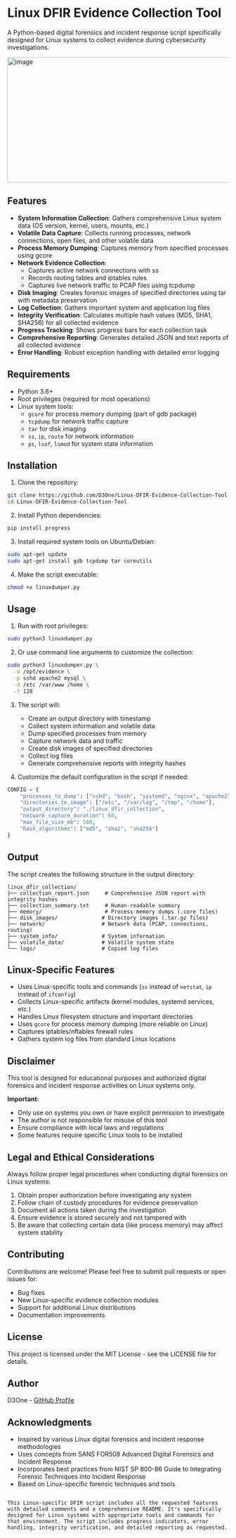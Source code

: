 # Linux DFIR Evidence Collection Tool

A Python-based digital forensics and incident response script specifically designed for Linux systems to collect evidence during cybersecurity investigations.

<img width="584" height="286" alt="image" src="https://github.com/user-attachments/assets/30ccdf1b-04ad-4abf-a171-0bc6c56b6791" />

## Features

- **System Information Collection**: Gathers comprehensive Linux system data (OS version, kernel, users, mounts, etc.)
- **Volatile Data Capture**: Collects running processes, network connections, open files, and other volatile data
- **Process Memory Dumping**: Captures memory from specified processes using gcore
- **Network Evidence Collection**: 
  - Captures active network connections with ss
  - Records routing tables and iptables rules
  - Captures live network traffic to PCAP files using tcpdump
- **Disk Imaging**: Creates forensic images of specified directories using tar with metadata preservation
- **Log Collection**: Gathers important system and application log files
- **Integrity Verification**: Calculates multiple hash values (MD5, SHA1, SHA256) for all collected evidence
- **Progress Tracking**: Shows progress bars for each collection task
- **Comprehensive Reporting**: Generates detailed JSON and text reports of all collected evidence
- **Error Handling**: Robust exception handling with detailed error logging

## Requirements

- Python 3.6+
- Root privileges (required for most operations)
- Linux system tools:
  - `gcore` for process memory dumping (part of gdb package)
  - `tcpdump` for network traffic capture
  - `tar` for disk imaging
  - `ss`, `ip`, `route` for network information
  - `ps`, `lsof`, `lsmod` for system state information

## Installation

1. Clone the repository:
```bash
git clone https://github.com/D3One/Linux-DFIR-Evidence-Collection-Tool.git
cd Linux-DFIR-Evidence-Collection-Tool
```

2. Install Python dependencies:
```bash
pip install progress
```

3. Install required system tools on Ubuntu/Debian:
```bash
sudo apt-get update
sudo apt-get install gdb tcpdump tar coreutils
```

4. Make the script executable:
```bash
chmod +x linuxdumper.py
```

## Usage

1. Run with root privileges:
```bash
sudo python3 linuxdumper.py
```

2. Or use command line arguments to customize the collection:
```bash
sudo python3 linuxdumper.py \
  -o /opt/evidence \
  -p sshd apache2 mysql \
  -d /etc /var/www /home \
  -t 120
```

3. The script will:
   - Create an output directory with timestamp
   - Collect system information and volatile data
   - Dump specified processes from memory
   - Capture network data and traffic
   - Create disk images of specified directories
   - Collect log files
   - Generate comprehensive reports with integrity hashes

4. Customize the default configuration in the script if needed:
```python
CONFIG = {
    "processes_to_dump": ["sshd", "bash", "systemd", "nginx", "apache2", "mysql"],
    "directories_to_image": ["/etc", "/var/log", "/tmp", "/home"],
    "output_directory": "./linux_dfir_collection",
    "network_capture_duration": 60,
    "max_file_size_mb": 500,
    "hash_algorithms": ["md5", "sha1", "sha256"]
}
```

## Output

The script creates the following structure in the output directory:
```
linux_dfir_collection/
├── collection_report.json     # Comprehensive JSON report with integrity hashes
├── collection_summary.txt     # Human-readable summary
├── memory/                    # Process memory dumps (.core files)
├── disk_images/              # Directory images (.tar.gz files)
├── network/                  # Network data (PCAP, connections, routing)
├── system_info/              # System information
├── volatile_data/            # Volatile system state
└── logs/                     # Copied log files
```

## Linux-Specific Features

- Uses Linux-specific tools and commands (`ss` instead of `netstat`, `ip` instead of `ifconfig`)
- Collects Linux-specific artifacts (kernel modules, systemd services, etc.)
- Handles Linux filesystem structure and important directories
- Uses `gcore` for process memory dumping (more reliable on Linux)
- Captures iptables/nftables firewall rules
- Gathers system log files from standard Linux locations

## Disclaimer

This tool is designed for educational purposes and authorized digital forensics and incident response activities on Linux systems only. 

**Important:**
- Only use on systems you own or have explicit permission to investigate
- The author is not responsible for misuse of this tool
- Ensure compliance with local laws and regulations
- Some features require specific Linux tools to be installed

## Legal and Ethical Considerations

Always follow proper legal procedures when conducting digital forensics on Linux systems:
1. Obtain proper authorization before investigating any system
2. Follow chain of custody procedures for evidence preservation
3. Document all actions taken during the investigation
4. Ensure evidence is stored securely and not tampered with
5. Be aware that collecting certain data (like process memory) may affect system stability

## Contributing

Contributions are welcome! Please feel free to submit pull requests or open issues for:
- Bug fixes
- New Linux-specific evidence collection modules
- Support for additional Linux distributions
- Documentation improvements

## License

This project is licensed under the MIT License - see the LICENSE file for details.

## Author

D3One - [GitHub Profile](https://github.com/D3One)

## Acknowledgments

- Inspired by various Linux digital forensics and incident response methodologies
- Uses concepts from SANS FOR508 Advanced Digital Forensics and Incident Response
- Incorporates best practices from NIST SP 800-86 Guide to Integrating Forensic Techniques into Incident Response
- Based on Linux-specific forensic techniques and tools
```

This Linux-specific DFIR script includes all the requested features with detailed comments and a comprehensive README. It's specifically designed for Linux systems with appropriate tools and commands for that environment. The script includes progress indicators, error handling, integrity verification, and detailed reporting as requested.

